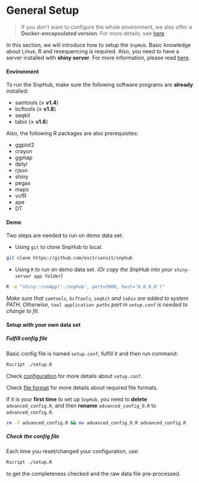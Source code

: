 # General Setup

> If you don't want to configure the whole environment, we also offer a **Docker-encapsulated version**. For more details, see [here](../Docker/overview)

In this section, we will introduce how to setup the `SnpHub`. Basic knowledge about Linux, R and resequencing is required. Also, you need to have a server installed with **shiny server**. For more information, please read [here](https://www.rstudio.com/products/shiny/download-server/).

#### Environment

To run the SnpHub, make sure the following software programs are **already** installed:
- samtools (≥ **v1.4**)
- bcftools (≥ **v1.8**)
- seqkit
- tabix (≥ **v1.6**)

Also, the following R packages are also prerequisites:
- ggplot2
- crayon
- ggmap
- dplyr
- rjson
- shiny
- pegas
- maps
- vcfR
- ape
- DT

#### Demo

Two steps are needed to run on demo data set:

- Using `git` to clone SnpHub to local.
```sh
git clone https://github.com/esctrionsit/snphub
```

- Using `R` to run on demo data set. *(Or copy the SnpHub into your `shiny-server app folder`)*
```sh
R -e "shiny::runApp('./snphub', port=5000, host='0.0.0.0')"
```

*Make sure that `samtools`, `bcftools`, `seqkit` and `tabix` are added to system PATH. Otherwise, `tool application paths` part in `setup.conf` is needed to change to fit.*

#### Setup with your own data set

##### Fulfill config file

Basic config file is named `setup.conf`, fulfill it and then run command:

``` sh
Rscript ./setup.R
```

Check [configuration](configuration) for more details about `setup.conf`.

Check [file format](file-formats) for more details about required file formats.

If it is your **first time** to set up `SnpHub`, you need to **delete** `advanced_config.R`, and then **rename** `advanced_config_O.R` to `advanced_config.R`.

```sh
rm -f advanced_config.R && mv advanced_config_O.R advanced_config.R
```

##### Check the config file

Each time you reset/changed your configuration, use:
``` sh
Rscript ./setup.R
```
to get the completeness checked and the raw data file pre-processed.